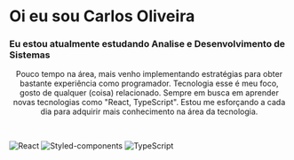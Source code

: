 <!--- HEADER -->
# Oi eu sou Carlos Oliveira
### Eu estou atualmente estudando Analise e Desenvolvimento de Sistemas

<!-- ABOUT OF ME -->
<p align="center" style="text-align: center;">
    Pouco tempo na área, mais venho implementando estratégias para obter bastante experiência como programador.
    Tecnologia esse é meu foco, gosto de qualquer (coisa) relacionado.
    Sempre em busca em aprender novas tecnologias como "React, TypeScript".
    Estou me esforçando a cada dia para adquirir mais conhecimento na área da tecnologia.
</p>
<br>
<!-- SOCIAL MEDIAS -->

![React](https://img.shields.io/badge/-React-black?style=flat-square&logo=React&logoColor=2F74C0)
![Styled-components](https://img.shields.io/badge/-Styled%20Components-pink?style=flat-square&logo=styled-components)
![TypeScript](https://img.shields.io/badge/-TypeScript-white?style=flat-square&logo=TypeScript)
